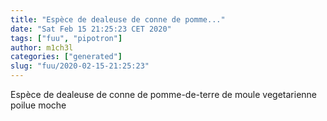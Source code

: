 ```yaml
---
title: "Espèce de dealeuse de conne de pomme..."
date: "Sat Feb 15 21:25:23 CET 2020"
tags: ["fuu", "pipotron"]
author: m1ch3l
categories: ["generated"]
slug: "fuu/2020-02-15-21:25:23"
---
```


Espèce de dealeuse de conne de pomme-de-terre de moule vegetarienne poilue moche
